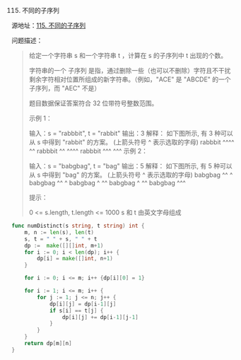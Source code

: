 115. 不同的子序列

源地址：[115. 不同的子序列](https://leetcode-cn.com/problems/distinct-subsequences/)

问题描述：

>给定一个字符串 s 和一个字符串 t ，计算在 s 的子序列中 t 出现的个数。
>
>字符串的一个 子序列 是指，通过删除一些（也可以不删除）字符且不干扰剩余字符相对位置所组成的新字符串。（例如，"ACE" 是 "ABCDE" 的一个子序列，而 "AEC" 不是）
>
>题目数据保证答案符合 32 位带符号整数范围。
>
> 
>
>示例 1：
>
>输入：s = "rabbbit", t = "rabbit"
>输出：3
>解释：
>如下图所示, 有 3 种可以从 s 中得到 "rabbit" 的方案。
>(上箭头符号 ^ 表示选取的字母)
>rabbbit
>^^^^ ^^
>rabbbit
>^^ ^^^^
>rabbbit
>^^^ ^^^
>示例 2：
>
>输入：s = "babgbag", t = "bag"
>输出：5
>解释：
>如下图所示, 有 5 种可以从 s 中得到 "bag" 的方案。 
>(上箭头符号 ^ 表示选取的字母)
>babgbag
>^^ ^
>babgbag
>^^    ^
>babgbag
>^    ^^
>babgbag
>  ^  ^^
>babgbag
>    ^^^
>
>
>提示：
>
>0 <= s.length, t.length <= 1000
>s 和 t 由英文字母组成

``` go
func numDistinct(s string, t string) int {
    m, n := len(s), len(t)
    s, t = " " + s, " " + t
    dp :=  make([][]int, m+1)
    for i := 0; i < len(dp); i++ {
        dp[i] = make([]int, n+1)
    }

    for i := 0; i <= m; i++ {dp[i][0] = 1}

    for i := 1; i <= m; i++ {
        for j := 1; j <= n; j++ {
            dp[i][j] = dp[i-1][j]
            if s[i] == t[j] {
                dp[i][j] += dp[i-1][j-1]
            }
        }
    }
    return dp[m][n]
}
```



